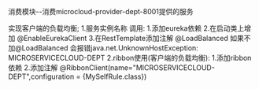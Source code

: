 消费模块--消费microcloud-provider-dept-8001提供的服务

实现客户端的负载均衡;
1.服务实例名称 调用:
    1.添加eureka依赖
    2.在启动类上增加
    @EnableEurekaClient
    3.在RestTemplate添加注解
    @LoadBalanced
    如果不加@LoadBalanced 会报错java.net.UnknownHostException: MICROSERVICECLOUD-DEPT
2.ribbon使用(客户端的负载均衡):
    1.添加ribbon依赖
    2.添加注解
    @RibbonClient(name="MICROSERVICECLOUD-DEPT",configuration = {MySelfRule.class})